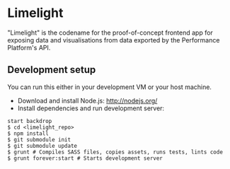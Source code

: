 # Limelight

"Limelight" is the codename for the proof-of-concept frontend app for exposing 
data and visualisations from data exported by the Performance Platform's API.

## Development setup

You can run this either in your development VM or your host machine.

- Download and install Node.js: http://nodejs.org/
- Install dependencies and run development server:

```
start backdrop
$ cd <limelight_repo>
$ npm install
$ git submodule init
$ git submodule update
$ grunt # Compiles SASS files, copies assets, runs tests, lints code
$ grunt forever:start # Starts development server
```
